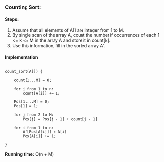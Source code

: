 ### Counting Sort:

#### Steps:

1. Assume that all elements of A[] are integer from 1 to M.
2. By single scan of the array A, count the number if occurrences of each 1 <= k <= M in the array A and store it in count[k].
3. Use this information, fill in the sorted array A'.

#### Implementation

```

count_sort(A[]) {

	count[1...M] = 0;

	for i from 1 to n:
		count[A[i]] += 1;

	Pos[1....M] = 0;
	Pos[1] = 1;

	for j from 2 to M:
		Pos[j] = Pos[j - 1] + count[j - 1]

	for i from 1 to n:
		A'[Pos[A[i]]] = A[i]
		Pos[A[i]] += 1;

}

```
**Running time:** O(n + M)